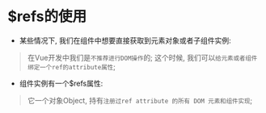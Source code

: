 # $refs的使用
* 某些情况下, 我们在组件中想要直接获取到元素对象或者子组件实例:
> 在Vue开发中我们是`不推荐进行DOM操作`的;
> 这个时候, 我们可以`给元素或者组件绑定一个ref的attribute属性`;
* 组件实例有一个$refs属性:
> 它一个对象Object, 持有`注册过ref attribute 的所有 DOM 元素和组件实现`;